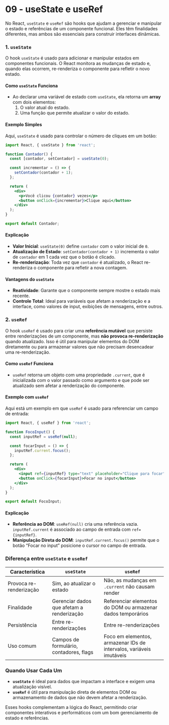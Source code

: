 # 09 - useState e useRef 

No React, `useState` e `useRef` são hooks que ajudam a gerenciar e manipular o estado e referências de um componente funcional. Eles têm finalidades diferentes, mas ambos são essenciais para construir interfaces dinâmicas.

### 1. `useState`

O hook `useState` é usado para adicionar e manipular estados em componentes funcionais. O React monitora as mudanças de estado e, quando elas ocorrem, re-renderiza o componente para refletir o novo estado.

#### Como `useState` Funciona

- Ao declarar uma variável de estado com `useState`, ela retorna um **array** com dois elementos:
  1. O valor atual do estado.
  2. Uma função que permite atualizar o valor do estado.

#### Exemplo Simples

Aqui, `useState` é usado para controlar o número de cliques em um botão:

```jsx
import React, { useState } from 'react';

function Contador() {
  const [contador, setContador] = useState(0);

  const incrementar = () => {
    setContador(contador + 1);
  };

  return (
    <div>
      <p>Você clicou {contador} vezes</p>
      <button onClick={incrementar}>Clique aqui</button>
    </div>
  );
}

export default Contador;
```

#### Explicação

- **Valor Inicial**: `useState(0)` define `contador` com o valor inicial de `0`.
- **Atualização de Estado**: `setContador(contador + 1)` incrementa o valor de `contador` em 1 cada vez que o botão é clicado.
- **Re-renderização**: Toda vez que `contador` é atualizado, o React re-renderiza o componente para refletir a nova contagem.

#### Vantagens do `useState`

- **Reatividade**: Garante que o componente sempre mostre o estado mais recente.
- **Controle Total**: Ideal para variáveis que afetam a renderização e a interface, como valores de input, exibições de mensagens, entre outros.

### 2. `useRef`

O hook `useRef` é usado para criar uma **referência mutável** que persiste entre renderizações de um componente, mas **não provoca re-renderização** quando atualizado. Isso é útil para manipular elementos do DOM diretamente ou para armazenar valores que não precisam desencadear uma re-renderização.

#### Como `useRef` Funciona

- `useRef` retorna um objeto com uma propriedade `.current`, que é inicializada com o valor passado como argumento e que pode ser atualizado sem afetar a renderização do componente.

#### Exemplo com `useRef`

Aqui está um exemplo em que `useRef` é usado para referenciar um campo de entrada:

```jsx
import React, { useRef } from 'react';

function FocoInput() {
  const inputRef = useRef(null);

  const focarInput = () => {
    inputRef.current.focus();
  };

  return (
    <div>
      <input ref={inputRef} type="text" placeholder="Clique para focar" />
      <button onClick={focarInput}>Focar no input</button>
    </div>
  );
}

export default FocoInput;
```

#### Explicação

- **Referência ao DOM**: `useRef(null)` cria uma referência vazia. `inputRef.current` é associado ao campo de entrada com `ref={inputRef}`.
- **Manipulação Direta do DOM**: `inputRef.current.focus()` permite que o botão “Focar no input” posicione o cursor no campo de entrada.

### Diferença entre `useState` e `useRef`

| Característica          | `useState`                                          | `useRef`                                         |
|-------------------------|-----------------------------------------------------|--------------------------------------------------|
| Provoca re-renderização | Sim, ao atualizar o estado                          | Não, as mudanças em `.current` não causam render |
| Finalidade              | Gerenciar dados que afetam a renderização           | Referenciar elementos do DOM ou armazenar dados temporários |
| Persistência            | Entre re-renderizações                              | Entre re-renderizações                           |
| Uso comum               | Campos de formulário, contadores, flags             | Foco em elementos, armazenar IDs de intervalos, variáveis imutáveis |

### Quando Usar Cada Um

- **`useState`** é ideal para dados que impactam a interface e exigem uma atualização visível.
- **`useRef`** é útil para manipulação direta de elementos DOM ou armazenamento de dados que não devem afetar a renderização.

Esses hooks complementam a lógica do React, permitindo criar componentes interativos e performáticos com um bom gerenciamento de estado e referências.